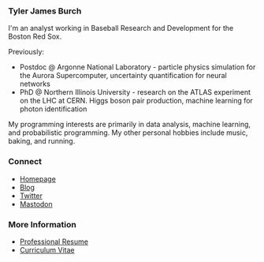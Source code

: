 ### Tyler James Burch

I'm an analyst working in Baseball Research and Development for the Boston Red Sox.

Previously:

- Postdoc @ Argonne National Laboratory - particle physics simulation for the Aurora Supercomputer, uncertainty quantification for neural networks
- PhD @ Northern Illinois University - research on the ATLAS experiment on the LHC at CERN. Higgs boson pair production, machine learning for photon identification

My programming interests are primarily in data analysis, machine learning, and probabilistic programming. My other personal hobbies include music, baking, and running.


### Connect 

- [Homepage](http://tylerjamesburch.com/)
- [Blog](http://tylerjamesburch.com/blog/)
- [Twitter](https://twitter.com/TylerJBurch)
- <a rel="me" href="https://bayes.club/@tylerjburch">Mastodon</a>


### More Information

- [Professional Resume](http://tylerjamesburch.com/documents/resume.pdf)
- [Curriculum Vitae](http://tylerjamesburch.com/documents/cv.pdf)

